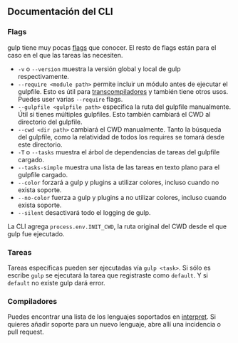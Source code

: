## Documentación del CLI

### Flags

gulp tiene muy pocas [flags](http://es.wikipedia.org/wiki/Flag) que conocer. El resto de flags están para el caso en el que las tareas las necesiten.

- `-v` o `--version` muestra la versión global y local de gulp respectivamente.
- `--require <module path>` permite incluir un módulo antes de ejecutar el gulpfile. Esto es útil para [transcompiladores](http://en.wikipedia.org/wiki/Source-to-source_compiler) y también tiene otros usos. Puedes user varias `--require` flags.
- `--gulpfile <gulpfile path>` especifica la ruta del gulpfile manualmente. Útil si tienes múltiples gulpfiles. Esto también cambiará el CWD al directorio del gulpfile.
- `--cwd <dir path>` cambiará el CWD manualmente. Tanto la búsqueda del gulpfile, como la relatividad de todos los requires se tomará desde este directorio.
- `-T` o `--tasks` muestra el árbol de dependencias de tareas del gulpfile cargado.
- `--tasks-simple` muestra una lista de las tareas en texto plano para el gulpfile cargado.
- `--color` forzará a gulp y plugins a utilizar colores, incluso cuando no exista soporte.
- `--no-color` fuerza a gulp y plugins a no utilizar colores, incluso cuando exista soporte.
- `--silent` desactivará todo el logging de gulp.

La CLI agrega `process.env.INIT_CWD`, la ruta original del CWD desde el que gulp fue ejecutado.

### Tareas

Tareas específicas pueden ser ejecutadas vía `gulp <task>`. Si sólo es escribe `gulp` se ejecutará la tarea que registraste como `default`. Y si `default` no existe gulp dará error.

### Compiladores

Puedes encontrar una lista de los lenguajes soportados en [interpret](https://github.com/tkellen/node-interpret#jsvariants). Si quieres añadir soporte para un nuevo lenguaje, abre allí una incidencia o pull request.

